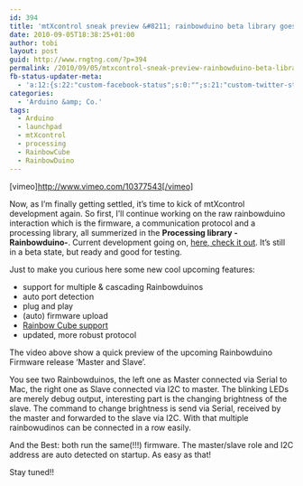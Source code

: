 ```yaml
---
id: 394
title: 'mtXcontrol sneak preview &#8211; rainbowduino beta library goes master and slave'
date: 2010-09-05T18:38:25+01:00
author: tobi
layout: post
guid: http://www.rngtng.com/?p=394
permalink: /2010/09/05/mtxcontrol-sneak-preview-rainbowduino-beta-library-master-and-slave/
fb-status-updater-meta:
  - 'a:12:{s:22:"custom-facebook-status";s:0:"";s:21:"custom-twitter-status";s:0:"";s:21:"custom-myspace-status";s:0:"";s:19:"custom-myspace-mood";s:0:"";s:25:"fb-push-as-profile-status";s:0:"";s:23:"fb-push-as-profile-link";s:0:"";s:23:"fb-push-as-page1-status";s:0:"";s:21:"fb-push-as-page1-link";s:0:"";s:14:"fb-share-image";s:0:"";s:7:"tw-push";s:1:"1";s:7:"ms-push";s:0:"";s:4:"push";s:1:"1";}'
categories:
  - 'Arduino &amp; Co.'
tags:
  - Arduino
  - launchpad
  - mtXcontrol
  - processing
  - RainbowCube
  - RainbowDuino
---
```

[vimeo]<http://www.vimeo.com/10377543[/vimeo]>

Now, as I&#8217;m finally getting settled, it&#8217;s time to kick of mtXcontrol development again. So first, I&#8217;ll continue working on the raw rainbowduino interaction which is the firmware, a communication protocol and a processing library, all summerized in the **Processing library -Rainbowduino-**. Current development going on, [here, check it out](http://github.com/rngtng/rainbowduino). It&#8217;s still in a beta state, but ready and good for testing. 

Just to make you curious here some new cool upcoming features:  
* support for multiple & cascading Rainbowduinos  
* auto port detection  
* plug and play  
* (auto) firmware upload  
* [Rainbow Cube support](http://www.seeedstudio.com/depot/rainbow-cube-kit-rgb-4x4x4-rainbowduino-compatible-p-596.html?cPath=71&zenid=6f5af82edb45a559db6dd5e4531b5faf)  
* updated, more robust protocol

The video above show a quick preview of the upcoming Rainbowduino Firmware release &#8216;Master and Slave&#8217;.

You see two Rainbowduinos, the left one as Master connected via Serial to Mac, the right one as Slave connected via I2C to master. The blinking LEDs are merely debug output, interesting part is the changing brightness of the slave. The command to change brightness is send via Serial, received by the master and forwarded to the slave via I2C. With that multiple rainbowudinos can be connected in a row easily. 

And the Best: both run the same(!!!) firmware. The master/slave role and I2C address are auto detected on startup. As easy as that! 

Stay tuned!!